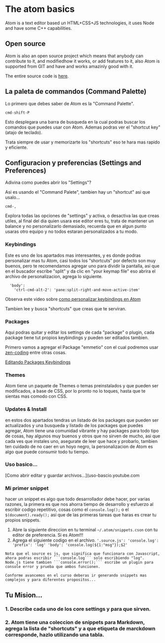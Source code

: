 # The atom basics

Atom is a text editor based un HTML+CSS+JS technologies, it uses Node and have some C++ capabilities.

## Open source

Atom is also an open source project which means that anybody can contribute to it, and modifiedhow it works, or add features to it, also Atom is supported from GIT and have and works amazinly good with it.

The entire source code is [here](https://github.com/atom).

## La paleta de commandos (Command Palette)

Lo primero que debes saber de Atom es la "Command Palette".

``` cmd-shift-P ```

Esto desplegara una barra de busqueda en la cual podras buscar los comandos que puedes usar con Atom. Ademas podras ver el "shortcut key" (atajo de teclado).

Trata siempre de usar y memorizarte los "shortcuts" eso te hara mas rapido y eficiente.

## Configuracion y preferencias (Settings and Preferences)

Adivina como puedes abrir los "Settings"?

Asi es usando el "Command Palete", tambien hay un "shortcut" asi que usalo...

```cmd-,```

Explora todas las opciones de "settings" y activa, o desactiva las que creas utiles, al final del dia quien usara ese editor eres tu, trata de mantener un balance y no personalizarlo demasiado, recuerda que en algun punto usaras otro equipo y no todos estaran personalizados a tu modo.

### Keybindings
  Este es uno de los apartados mas interesantes, y es donde podras personalizar mas tu Atom, casi todos los "shortcuts" por defecto son muy buenos, pero te recomendamos agregar uno para dividir la pantalla, asi que en el buscador escribe "split" y da clic en "your keymap file" eso abrira el archivo de personalizacion, agrega lo siguiente.

```
  'body':
    'ctrl-cmd-alt-2': 'pane:split-right-and-move-active-item'
```

Observa este video sobre [como personalizar keybindings en Atom](keybindings-atom.youtube)

Tambien lee y busca "shortcuts" que creas que te serviran.

### Packages

Aqui podras quitar y editar los settings de cada "package" o plugin, cada package tiene tut propios keybindings y pueden ser editados tambien.

Primero vamos a agregar el Package "emmetio" con el cual podremos usar [zen-coding](zen-coding.youtube) entre otras cosas.

[Editando Packages Keybindings](p-k.youtube)

### Themes

Atom tiene un paquete de Themes o temas preinstalados y que pueden ser modificados, a base de CSS, por lo pronto no lo toques, hasta que te sientas mas comodo con CSS.

### Updates & Install

en estos dos apartados tendras un listado de los packages que pueden ser actualizados y una busqueda y listado de los packages que puedes agregar, Atom tiene una comunidad vibrante y hay packages para todo tipo de cosas, hay algunos muy buenos y otros que no sirven de mucho, asi que cada ves que instales uno, asegurate de leer que hace y probarlo, tambien ten cuidado de no caer en un hoyo negro, la personalizacion de Atom es algo que puede consumir todo tu tiempo.

### Uso basico...

[Como abrir editar y guardar archivos...](uso-bascio.youtube.com

### Mi primer snippet
  hacer un snippet es algo que todo desarrollador debe hacer, por varias razones, la primera es que nos ahorra tiempo de desarrollo y esfuerzo al escribir codigo repetitivo, cosas como el ```console.log();``` o el ```$(document).ready();```
  asi que de las primeras tareas que haras es crear tu propios snippets.

  1. Abre la siguiente direccion en tu terminal ```~/.atom/snippets.cson``` con tu editor de preferencia. Si es Atom!!!
  2. Agrega el siguiente codigo en el archivo.
    ```
    '.source.js':
      'console.log':
        'prefix': 'log'
        'body': 'console.log(${1:"msg"});$2'
    ```

    Nota que el source es js, que significa que funcionara con Javascript, ahora podras escribir ```console.log``` solo escribiendo "log". Node.js tiene tambien ```console.error();``` escribe un plugin para console error y prueba que ambos funcionen.

    Conforme avancemos en el curso deberas ir generando snippets mas complejos y para diferentes propositos...

## Tu Mision...

### 1. Describe cada uno de los core settings y para que sirven.

### 2. Atom tiene una coleccion de snippets para Markdown, agrega la lista de "shortcuts" y a que etiqueta de marckdown corresponde, hazlo utilizando una tabla.

